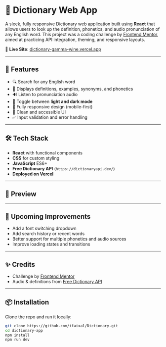 # 📖 Dictionary Web App

A sleek, fully responsive Dictionary web application built using **React** that allows users to look up the definition, phonetics, and audio pronunciation of any English word. This project was a coding challenge by [Frontend Mentor](https://www.frontendmentor.io/challenges/dictionary-web-app-h5wwnyuKFL), aimed at practicing API integration, theming, and responsive layouts.

🔗 **Live Site**: [dictionary-gamma-wine.vercel.app](https://dictionary-gamma-wine.vercel.app/)

---

## 🚀 Features

- 🔍 Search for any English word
- 🧠 Displays definitions, examples, synonyms, and phonetics
- 🔊 Listen to pronunciation audio
- 🌙 Toggle between **light and dark mode**
- 📱 Fully responsive design (mobile-first)
- 🎨 Clean and accessible UI
- ✅ Input validation and error handling

---

## 🛠 Tech Stack

- **React** with functional components
- **CSS** for custom styling
- **JavaScript** ES6+
- **Free Dictionary API** (`https://dictionaryapi.dev/`)
- **Deployed on Vercel**

---
## 📸 Preview



---

## 🧩 Upcoming Improvements

- Add a font switching dropdown
- Add search history or recent words
- Better support for multiple phonetics and audio sources
- Improve loading states and transitions

---

## ✨ Credits

- Challenge by [Frontend Mentor](https://www.frontendmentor.io/challenges/dictionary-web-app-h5wwnyuKFL)
- Audio & definitions from [Free Dictionary API](https://dictionaryapi.dev/)

---

## 📦 Installation

Clone the repo and run it locally:

```bash
git clone https://github.com/ifaixal/Dictionary.git
cd dictionary-app
npm install
npm run dev
